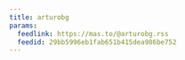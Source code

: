 ```yaml
---
title: arturobg
params:
  feedlink: https://mas.to/@arturobg.rss
  feedid: 29bb5996eb1fab651b415dea986be752
---
```

